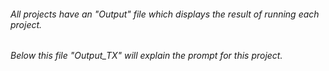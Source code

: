###### All projects have an "Output" file which displays the result of running each project. 
###### Below this file "Output_TX" will explain the prompt for this project.
